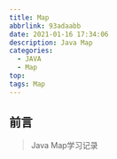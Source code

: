 ```yaml
---
title: Map
abbrlink: 93adaabb
date: 2021-01-16 17:34:06
description: Java Map
categories:
  - JAVA
  - Map
top: 
tags: Map
---
```


## 前言

> Java Map学习记录